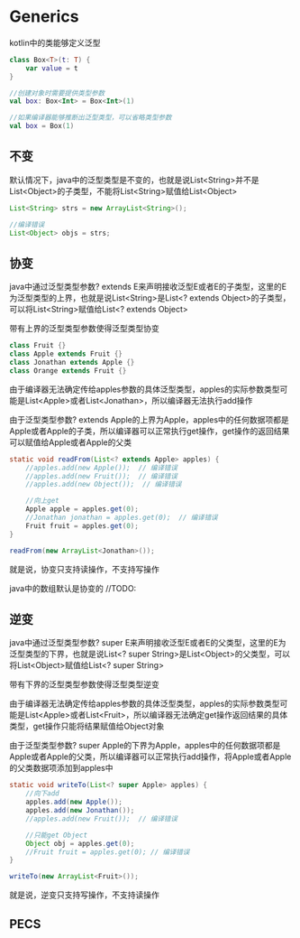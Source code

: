 # Generics
kotlin中的类能够定义泛型

```kotlin
class Box<T>(t: T) {
    var value = t
}

//创建对象时需要提供类型参数
val box: Box<Int> = Box<Int>(1)

//如果编译器能够推断出泛型类型，可以省略类型参数
val box = Box(1)
```

## 不变
默认情况下，java中的泛型类型是不变的，也就是说List&lt;String>并不是List&lt;Object>的子类型，不能将List&lt;String>赋值给List&lt;Object>

```java
List<String> strs = new ArrayList<String>();

//编译错误
List<Object> objs = strs;
```

## 协变
java中通过泛型类型参数? extends E来声明接收泛型E或者E的子类型，这里的E为泛型类型的上界，也就是说List&lt;String>是List&lt;? extends Object>的子类型，可以将List&lt;String>赋值给List&lt;? extends Object>

带有上界的泛型类型参数使得泛型类型协变

```java
class Fruit {}
class Apple extends Fruit {}
class Jonathan extends Apple {}
class Orange extends Fruit {}
```

由于编译器无法确定传给apples参数的具体泛型类型，apples的实际参数类型可能是List&lt;Apple>或者List&lt;Jonathan>，所以编译器无法执行add操作

由于泛型类型参数? extends Apple的上界为Apple，apples中的任何数据项都是Apple或者Apple的子类，所以编译器可以正常执行get操作，get操作的返回结果可以赋值给Apple或者Apple的父类

```java
static void readFrom(List<? extends Apple> apples) {
    //apples.add(new Apple());  // 编译错误
    //apples.add(new Fruit());  // 编译错误
    //apples.add(new Object());  // 编译错误

    //向上get
    Apple apple = apples.get(0);
    //Jonathan jonathan = apples.get(0);  // 编译错误
    Fruit fruit = apples.get(0);
} 

readFrom(new ArrayList<Jonathan>());
```

就是说，协变只支持读操作，不支持写操作

java中的数组默认是协变的
//TODO:

## 逆变
java中通过泛型类型参数? super E来声明接收泛型E或者E的父类型，这里的E为泛型类型的下界，也就是说List&lt;? super String>是List&lt;Object>的父类型，可以将List&lt;Object>赋值给List&lt;? super String>

带有下界的泛型类型参数使得泛型类型逆变

由于编译器无法确定传给apples参数的具体泛型类型，apples的实际参数类型可能是List&lt;Apple>或者List&lt;Fruit>，所以编译器无法确定get操作返回结果的具体类型，get操作只能将结果赋值给Object对象

由于泛型类型参数? super Apple的下界为Apple，apples中的任何数据项都是Apple或者Apple的父类，所以编译器可以正常执行add操作，将Apple或者Apple的父类数据项添加到apples中

```java
static void writeTo(List<? super Apple> apples) {
    //向下add
    apples.add(new Apple());
    apples.add(new Jonathan());
    //apples.add(new Fruit());  // 编译错误

    //只能get Object
    Object obj = apples.get(0);
    //Fruit fruit = apples.get(0); // 编译错误
}

writeTo(new ArrayList<Fruit>());
```

就是说，逆变只支持写操作，不支持读操作

## PECS



